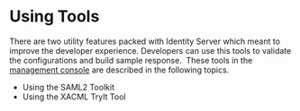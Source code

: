 # Using Tools

There are two utility features packed with Identity Server which
meant to improve the developer experience. Developers can use this tools
to validate the configurations and build sample response.  These tools
in the [management console](../../setup/getting-started-with-the-management-console) are described in
the following topics.

-   Using the SAML2 Toolkit
-   Using the XACML TryIt Tool